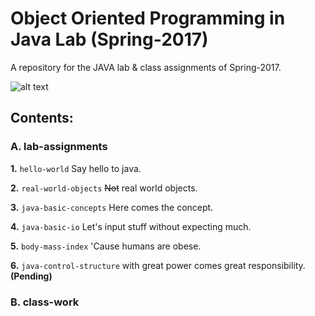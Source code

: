 # Object Oriented Programming in Java Lab (Spring-2017) 
A repository for the JAVA lab & class assignments of Spring-2017.

![alt text](http://www.eworksng.com/wp-content/uploads/2016/11/images.png "Logo Title Text 1")


## Contents:

### A. lab-assignments

**1.** `hello-world` Say hello to java.

**2.** `real-world-objects` ~~Not~~ real world objects.

**3.** `java-basic-concepts` Here comes the concept.

**4.** `java-basic-io` Let's input stuff without expecting much.

**5.** `body-mass-index` 'Cause humans are obese.

**6.** `java-control-structure` with great power comes great responsibility. **(Pending)**

### B. class-work
